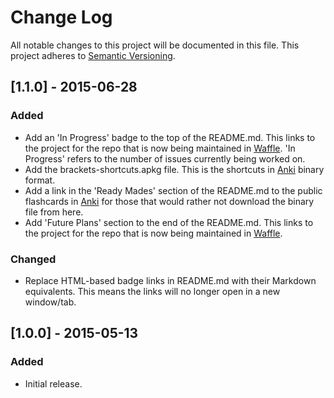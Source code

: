 # Change Log
All notable changes to this project will be documented in this file.
This project adheres to [Semantic Versioning](http://semver.org/).


## [1.1.0] - 2015-06-28

### Added
- Add an 'In Progress' badge to the top of the README.md. This links to the project for the repo that is now being maintained in [Waffle](https://waffle.io/davidwaterston/brackets-shortcuts). 'In Progress' refers to the number of issues currently being worked on.
- Add the brackets-shortcuts.apkg file. This is the shortcuts in [Anki](http://ankisrs.net) binary format.
- Add a link in the 'Ready Mades' section of the README.md to the public flashcards in [Anki](http://ankisrs.net) for those that would rather not download the binary file from here.
- Add 'Future Plans' section to the end of the README.md. This links to the project for the repo that is now being maintained in [Waffle](https://waffle.io/davidwaterston/brackets-shortcuts).

### Changed
- Replace HTML-based badge links in README.md with their Markdown equivalents. This means the links will no longer open in a new window/tab.


## [1.0.0] - 2015-05-13

### Added
- Initial release.
